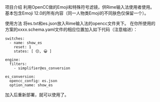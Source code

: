 项目介绍
利用OpenCC做的Emoji和特殊符号滤镜，供Rime输入法使用者使用。 基本包含Emoji 12.0的所有内容（同一人物类Emoji的不同肤色仅保留一个）。

使用方法
将es.txt和es.json放入Rime输入法的opencc文件夹下。 在你所使用的方案的xxxx.schema.yaml文件的相应位置加入如下代码（注意缩进）：

```
switches:
  - name: show_es
    reset: 1
    states: [ 😔, 😀 ]

engine:
  filters:
    - simplifier@es_conversion

es_conversion:
  opencc_config: es.json
  option_name: show_es
```

加入后重新部署，就可以使用了。

